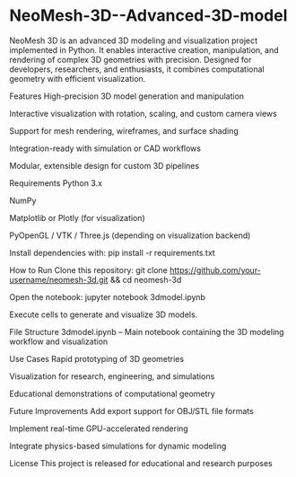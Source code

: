 # NeoMesh-3D--Advanced-3D-model

NeoMesh 3D is an advanced 3D modeling and visualization project implemented in Python. It enables interactive creation, manipulation, and rendering of complex 3D geometries with precision. Designed for developers, researchers, and enthusiasts, it combines computational geometry with efficient visualization.

Features
High-precision 3D model generation and manipulation

Interactive visualization with rotation, scaling, and custom camera views

Support for mesh rendering, wireframes, and surface shading

Integration-ready with simulation or CAD workflows

Modular, extensible design for custom 3D pipelines

Requirements
Python 3.x

NumPy

Matplotlib or Plotly (for visualization)

PyOpenGL / VTK / Three.js (depending on visualization backend)

Install dependencies with:
pip install -r requirements.txt

How to Run
Clone this repository:
git clone https://github.com/your-username/neomesh-3d.git && cd neomesh-3d

Open the notebook:
jupyter notebook 3dmodel.ipynb

Execute cells to generate and visualize 3D models.

File Structure
3dmodel.ipynb – Main notebook containing the 3D modeling workflow and visualization

Use Cases
Rapid prototyping of 3D geometries

Visualization for research, engineering, and simulations

Educational demonstrations of computational geometry

Future Improvements
Add export support for OBJ/STL file formats

Implement real-time GPU-accelerated rendering

Integrate physics-based simulations for dynamic modeling

License
This project is released for educational and research purposes
